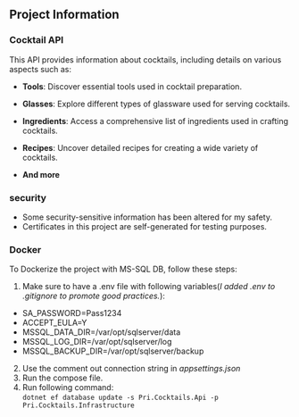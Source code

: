 ## Project Information

### Cocktail API

This API provides information about cocktails, including details on various aspects such as:

- **Tools**: Discover essential tools used in cocktail preparation.
  
- **Glasses**: Explore different types of glassware used for serving cocktails.

- **Ingredients**: Access a comprehensive list of ingredients used in crafting cocktails.

- **Recipes**: Uncover detailed recipes for creating a wide variety of cocktails.

- **And more**


### security
- Some security-sensitive information has been altered for my safety.
- Certificates in this project are self-generated for testing purposes.

### Docker
To Dockerize the project with MS-SQL DB, follow these steps:
1. Make sure to have a .env file with following variables(*I added .env to .gitignore to promote good practices.*):  
  - SA_PASSWORD=Pass1234  
  - ACCEPT_EULA=Y  
  - MSSQL_DATA_DIR=/var/opt/sqlserver/data  
  - MSSQL_LOG_DIR=/var/opt/sqlserver/log
  - MSSQL_BACKUP_DIR=/var/opt/sqlserver/backup
2. Use the comment out connection string in *appsettings.json*
3. Run the compose file.
4. Run following command:  
`dotnet ef database update -s Pri.Cocktails.Api -p Pri.Cocktails.Infrastructure`  

